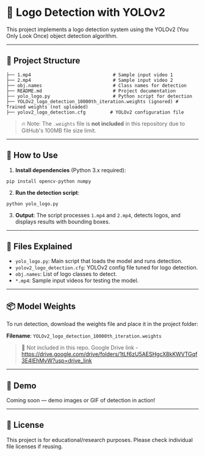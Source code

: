 # 🧠 Logo Detection with YOLOv2

This project implements a logo detection system using the YOLOv2 (You Only Look Once) object detection algorithm.

---

## 📁 Project Structure

```
├── 1.mp4                              # Sample input video 1
├── 2.mp4                              # Sample input video 2
├── obj.names                          # Class names for detection
├── README.md                          # Project documentation
├── yolo_logo.py                       # Python script for detection
├── YOLOv2_logo_detection_10000th_iteration.weights (ignored) # Trained weights (not uploaded)
├── yolov2_logo_detection.cfg         # YOLOv2 configuration file
```

> 🔥 Note: The `.weights` file is **not included** in this repository due to GitHub's 100MB file size limit.

---

## 🚀 How to Use

1. **Install dependencies** (Python 3.x required):

```
pip install opencv-python numpy
```

2. **Run the detection script**:

```
python yolo_logo.py
```

3. **Output**: The script processes `1.mp4` and `2.mp4`, detects logos, and displays results with bounding boxes.

---

## 🧠 Files Explained

- `yolo_logo.py`: Main script that loads the model and runs detection.
- `yolov2_logo_detection.cfg`: YOLOv2 config file tuned for logo detection.
- `obj.names`: List of logo classes to detect.
- `*.mp4`: Sample input videos for testing the model.

---

## 📦 Model Weights

To run detection, download the weights file and place it in the project folder:

**Filename**: `YOLOv2_logo_detection_10000th_iteration.weights`  
> 🚫 Not included in this repo.
> Google Drive link - https://drive.google.com/drive/folders/1tLf6zU5AESHgcX8kKWVTGqf3E4IEhMvW?usp=drive_link
---

## 📸 Demo

Coming soon — demo images or GIF of detection in action!

---

## 📝 License

This project is for educational/research purposes. Please check individual file licenses if reusing.
